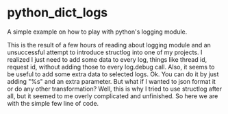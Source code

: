 # python_dict_logs
A simple example on how to play with python's logging module.

This is the result of a few hours of reading about logging module and an unsuccessful attempt to introduce structlog into one of my projects. I realized I just need to add some data to every log, things like thread id, request id, without adding those to every log.debug call. Also, it seems to be useful to add some extra data to selected logs. Ok. You can do it by just adding "%s" and an extra parameter. But what if I wanted to json format it or do any other transformation? Well, this is why I tried to use structlog after all, but it seemed to me overly complicated and unfinished. So here we are with the simple few line of code.
